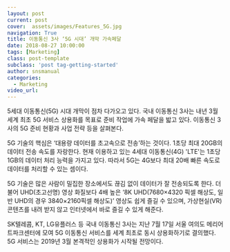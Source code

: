 ```yaml
---
layout: post
current: post
cover:  assets/images/Features_5G.jpg
navigation: True
title: 이동통신 3사 ‘5G 시대’ 개막 가속페달
date: 2018-08-27 10:00:00
tags: [Marketing]
class: post-template
subclass: 'post tag-getting-started'
author: snsmanual
categories:
  - Marketing
video_url: 
---
```


5세대 이동통신(5G) 시대 개막이 점차 다가오고 있다. 
국내 이동통신 3사는 내년 3월 세계 최초 5G 서비스 상용화를 목표로 준비 작업에 
가속 페달을 밟고 있다. 이동통신 3사의 5G 준비 현황과 사업 전략 등을 살펴본다. 

5G 기술의 핵심은 ‘대용량 데이터를 초고속으로 전송’하는 것이다. 
1초당 최대 20GB의 데이터 전송 속도를 자랑한다. 
현재 이용하고 있는 4세대 이동통신(4G) 'LTE'는 1초당 1GB의 데이터 처리 능력을 가지고 있다. 
따라서 5G는 4G보다 최대 20배 빠른 속도로 데이터를 처리할 수 있는 셈이다.

5G 기술은 많은 사람이 밀집한 장소에서도 끊김 없이 데이터가 잘 전송되도록 한다. 
더불어 UHD(초고선명) 영상 화질보다 4배 높은 ‘8K UHD(7680×4320 픽셀 해상도, 
일반 UHD의 경우 3840×2160픽셀 해상도)’ 영상도 쉽게 즐길 수 있으며, 
가상현실(VR) 콘텐츠를 내려 받지 않고 인터넷에서 바로 즐길 수 있게 해준다.

SK텔레콤, KT, LG유플러스 등 국내 이동통신 3사는 지난 7월 17일 서울 여의도 메리어트파크센터에 
모여 5G 이동통신 서비스를 세계 최초로 동시 상용화하기로 결의했다. 
5G 서비스는 2019년 3월 본격적인 상용화가 시작될 전망이다.

